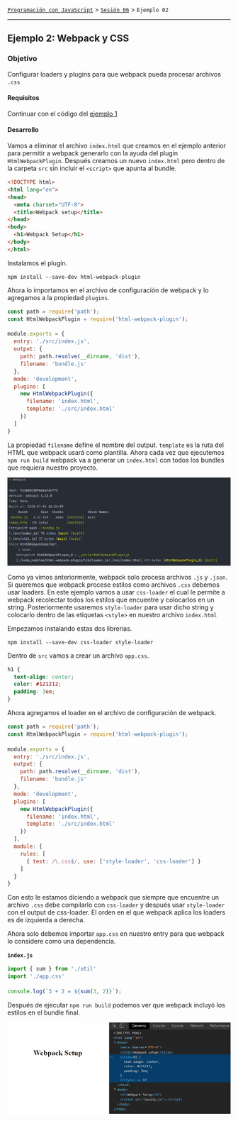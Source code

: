 [`Programación con JavaScript`](../../Readme.md) > [`Sesión 06`](../Readme.md) > `Ejemplo 02`

---

## Ejemplo 2: Webpack y CSS

### Objetivo

Configurar loaders y plugins para que webpack pueda procesar archivos `.css`

#### Requisitos

Continuar con el código del [ejemplo 1](../Ejemplo-01/Readme.md)

#### Desarrollo

Vamos a eliminar el archivo `index.html` que creamos en el ejemplo anterior para permitir a webpack generarlo con la
ayuda del plugin `HtmlWebpackPlugin`. Después creamos un nuevo `index.html` pero dentro de la carpeta `src` sin incluir
el `<script>` que apunta al bundle.

```html
<!DOCTYPE html>
<html lang="en">
<head>
  <meta charset="UTF-8">
  <title>Webpack setup</title>
</head>
<body>
  <h1>Webpack Setup</h1>
</body>
</html>
```

Instalamos el plugin.

```
npm install --save-dev html-webpack-plugin
```

Ahora lo importamos en el archivo de configuración de webpack y lo agregamos a la propiedad `plugins`.

```javascript
const path = require('path');
const HtmlWebpackPlugin = require('html-webpack-plugin');

module.exports = {
  entry: './src/index.js',
  output: {
    path: path.resolve(__dirname, 'dist'),
    filename: 'bundle.js'
  },
  mode: 'development',
  plugins: [
    new HtmlWebpackPlugin({
      filename: 'index.html',
      template: './src/index.html'
    })
  ]
}
```

La propiedad `filename` define el nombre del output. `template` es la ruta del HTML que webpack usará como plantilla. 
Ahora cada vez que ejecutemos `npm run build` webpack va a generar un `index.html` con todos los bundles que requiera 
nuestro proyecto. 

![HtmlWebpackPlugin](./assets/html-plugin.png)

Como ya vimos anteriormente, webpack solo procesa archivos `.js` y `.json`. Si queremos que webpack procese estilos como
archivos `.css` debemos usar loaders. En este ejemplo vamos a usar `css-loader` el cual le permite a webpack recolectar 
todos los estilos que encuentre y colocarlos en un string. Posteriormente usaremos `style-loader` para usar dicho string
y colocarlo dentro de las etiquetas `<style>` en nuestro archivo `index.html`

Empezamos instalando estas dos librerias.

```
npm install --save-dev css-loader style-loader
```

Dentro de `src` vamos a crear un archivo `app.css`.

```css
h1 {
  text-align: center;
  color: #121212;
  padding: 3em;
}
```

Ahora agregamos el loader en el archivo de configuración de webpack.

```javascript
const path = require('path');
const HtmlWebpackPlugin = require('html-webpack-plugin');

module.exports = {
  entry: './src/index.js',
  output: {
    path: path.resolve(__dirname, 'dist'),
    filename: 'bundle.js'
  },
  mode: 'development',
  plugins: [
    new HtmlWebpackPlugin({
      filename: 'index.html',
      template: './src/index.html'
    })
  ],
  module: {
    rules: [
      { test: /\.css$/, use: ['style-loader', 'css-loader'] }
    ]
  }
}
```

Con esto le estamos diciendo a webpack que siempre que encuentre un archivo `.css` debe compilarlo con `css-loader` y 
después usar `style-loader` con el output de css-loader. El orden en el que webpack aplica los loaders es de izquierda
a derecha.

Ahora solo debemos importar `app.css` en nuestro entry para que webpack lo considere como una dependencia.

**`index.js`**
```javascript
import { sum } from './util'
import './app.css'

console.log(`3 + 2 = ${sum(3, 2)}`);
```

Después de ejecutar `npm run build` podemos ver que webpack incluyó los estilos en el bundle final.

![CSS Loaders](./assets/css-loaders.png)
